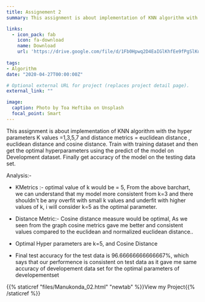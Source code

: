 ```yaml
---
title: Assignement 2
summary: This assignment is about implementation of KNN algorithm with the hyper parameters K values =1,3,5,7 and distance metrics = euclidean distance , euclidean distance and cosine distance.  Train with training dataset and then get the optimal hyperparameters using the predict of the model on Development dataset. Finally get accuracy of the model on the testing data set.

links:
  - icon_pack: fab
    icon: fa-download
    name: Download
    url: 'https://drive.google.com/file/d/1Fb0Hpwq2D4EaIGlKhfEe9fPgSlKu_ywi/view?usp=sharing/'
    
tags:
- Algorithm 
date: "2020-04-27T00:00:00Z"

# Optional external URL for project (replaces project detail page).
external_link: ""

image:
  caption: Photo by Toa Heftiba on Unsplash
  focal_point: Smart
---
```

This assignment is about implementation of KNN algorithm with the hyper parameters K values =1,3,5,7 and distance metrics = euclidean distance , euclidean distance and cosine distance.  Train with training dataset and then get the optimal hyperparameters using the predict of the model on Development dataset. Finally get accuracy of the model on the testing data set.

Analysis:-

- KMetrics :- optimal value of k would be = 5, From the above barchart, we can understand that my model more consistent  from k=3 and there shouldn't be any overfit with small k values and underfit with higher values of k, i will consider k=5 as the optimal parameter.

 - Distance Metric:- Cosine distance measure would be optimal, As we seen from the graph cosine metrics gave me better and   consistent values compared to the euclidean and normalized euclidean distance..

- Optimal Hyper parameters are k=5, and Cosine Distance

-  Final test accuracy for the test data is 96.66666666666667%, which says that our performence is consistent on test data as it   gave me same accuracy of developement data set for the optimal parameters of developementset

{{% staticref "files/Manukonda_02.html" "newtab" %}}View my Project{{% /staticref %}}
